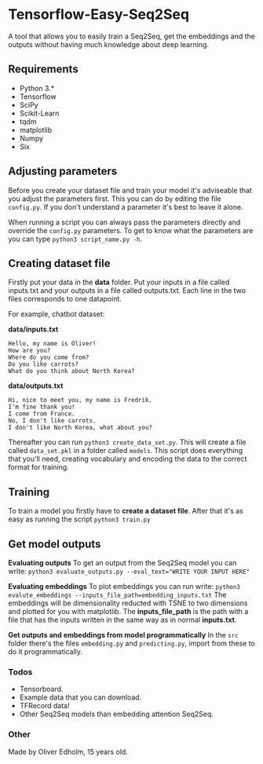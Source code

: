# Tensorflow-Easy-Seq2Seq
A tool that allows you to easily train a Seq2Seq, get the embeddings and the outputs without having much knowledge about deep learning.


## Requirements
* Python 3.*
* Tensorflow
* SciPy
* Scikit-Learn
* tqdm
* matplotlib
* Numpy
* Six


## Adjusting parameters
Before you create your dataset file and train your model it's adviseable that you adjust the parameters first. This you can do by editing the file ```config.py```. If you don't understand a parameter it's best to leave it alone.

When running a script you can always pass the parameters directly and override the ```config.py``` parameters. To get to know what the parameters are you can type ```python3 script_name.py -h```.


## Creating dataset file
Firstly put your data in the **data** folder. Put your inputs in a file called inputs.txt and your outputs in a file called outputs.txt. Each line in the two files corresponds to one datapoint.

For example, chatbot dataset:

**data/inputs.txt**
```
Hello, my name is Oliver!
How are you?
Where do you come from?
Do you like carrots?
What do you think about North Korea?
```
 
**data/outputs.txt**
```
Hi, nice to meet you, my name is Fredrik.
I'm fine thank you!
I come from France.
No, I don't like carrots.
I don't like North Korea, what about you?
```

Thereafter you can run ```python3 create_data_set.py```. This will create a file called ```data_set.pkl``` in a folder called ```models```. This script does everything that you'll need, creating vocabulary and encoding the data to the correct format for training.


## Training
To train a model you firstly have to **create a dataset file**. After that it's as easy as running the script ```python3 train.py```


## Get model outputs
**Evaluating outputs**
To get an output from the Seq2Seq model you can write:
```python3 evaluate_outputs.py --eval_text="WRITE YOUR INPUT HERE"```

**Evaluating embeddings**
To plot embeddings you can run write:
```python3 evalute_embeddings --inputs_file_path=embedding_inputs.txt```
The embeddings will be dimensionality reducted with TSNE to two dimensions and plotted for you with matplotlib. The **inputs_file_path** is the path with a file that has the inputs written in the same way as in normal **inputs.txt**.

**Get outputs and embeddings from model programmatically**
In the ```src``` folder there's the files ```embedding.py``` and ```predicting.py```, import from these to do it programmatically.


### Todos
* Tensorboard.
* Example data that you can download.
* TFRecord data!
* Other Seq2Seq models than embedding attention Seq2Seq.


### Other
Made by Oliver Edholm, 15 years old.
